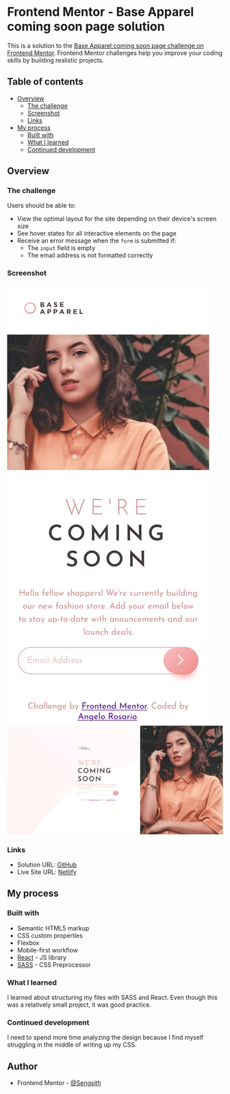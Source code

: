 # Frontend Mentor - Base Apparel coming soon page solution

This is a solution to the [Base Apparel coming soon page challenge on Frontend Mentor](https://www.frontendmentor.io/challenges/base-apparel-coming-soon-page-5d46b47f8db8a7063f9331a0). Frontend Mentor challenges help you improve your coding skills by building realistic projects. 

## Table of contents

- [Overview](#overview)
  - [The challenge](#the-challenge)
  - [Screenshot](#screenshot)
  - [Links](#links)
- [My process](#my-process)
  - [Built with](#built-with)
  - [What I learned](#what-i-learned)
  - [Continued development](#continued-development)


## Overview

### The challenge

Users should be able to:

- View the optimal layout for the site depending on their device's screen size
- See hover states for all interactive elements on the page
- Receive an error message when the `form` is submitted if:
  - The `input` field is empty
  - The email address is not formatted correctly

### Screenshot

![](./screenshot.png)
![](./screenshot2.png)

### Links

- Solution URL: [GitHub](https://github.com/Sengsith/react-base-apparel)
- Live Site URL: [Netlify](https://chipper-tarsier-fd248d.netlify.app)

## My process

### Built with

- Semantic HTML5 markup
- CSS custom properties
- Flexbox
- Mobile-first workflow
- [React](https://reactjs.org/) - JS library
- [SASS](https://github.com/sass/node-sass) - CSS Preprocessor


### What I learned

I learned about structuring my files with SASS and React. Even though this was a relatively small project, it was good practice.

### Continued development

I need to spend more time analyzing the design because I find myself struggling in the middle of writing up my CSS.

## Author

- Frontend Mentor - [@Sengsith](https://www.frontendmentor.io/profile/Sengsith)